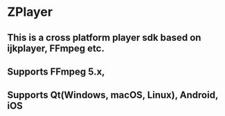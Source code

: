 # ZPlayer
## This is a cross platform player sdk based on ijkplayer, FFmpeg etc.

## Supports FFmpeg 5.x,
## Supports Qt(Windows, macOS, Linux), Android, iOS